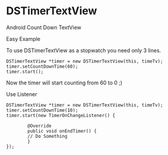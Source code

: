 DSTimerTextView
===============

Android Count Down TextView


Easy Example

To use DSTimerTextView as a stopwatch you need only 3 lines.


    DSTimerTextView *timer = new DSTimerTextView(this, timeTv);
    timer.setCountDownTime(60);
    timer.start();
    
Now the timer will start counting from 60 to 0 ;)

Use Listener


    DSTimerTextView *timer = new DSTimerTextView(this, timeTv);
    timer.setCountDownTime(10);
    timer.start(new TimerOnChangeListener() {

			@Override
			public void onEndTimer() {
			// Do Something
			}
	});
		
